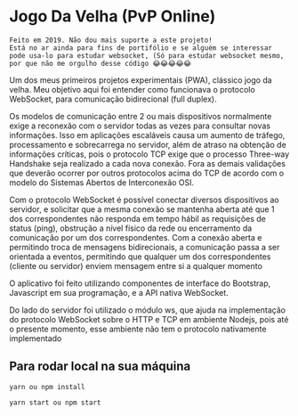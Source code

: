 # Jogo Da Velha (PvP Online)

```
Feito em 2019. Não dou mais suporte a este projeto!   
Está no ar ainda para fins de portifólio e se alguém se interessar pode usa-lo para estudar websocket, (Só para estudar websocket mesmo, por que não me orgulho desse código 😂😂😂😂😂
```


Um dos meus primeiros projetos experimentais (PWA), clássico jogo da velha. Meu objetivo aqui foi entender como funcionava o protocolo WebSocket, para comunicação bidirecional (full duplex).

Os modelos de comunicação entre 2 ou mais dispositivos normalmente exige a reconexão com o servidor todas as vezes para consultar novas informações. Isso em aplicações escaláveis causa um aumento de tráfego, processamento e sobrecarrega no servidor, além de atraso na obtenção de informações críticas, pois o protocolo TCP exige que o processo Three-way Handshake seja realizado a cada nova conexão. Fora as demais validações que deverão ocorrer por outros protocolos acima do TCP de acordo com o modelo do Sistemas Abertos de Interconexão OSI.

Com o protocolo WebSocket é possível conectar diversos dispositivos ao servidor, e solicitar que a mesma conexão se mantenha aberta até que 1 dos correspondentes não responda em tempo hábil as requisições de status (ping), obstrução a nível físico da rede ou encerramento da comunicação por um dos correspondentes. Com a conexão aberta e permitindo troca de mensagens bidirecionais, a comunicação passa a ser orientada a eventos, permitindo que qualquer um dos correspondentes (cliente ou servidor) enviem mensagem entre si a qualquer momento

O aplicativo foi feito utilizando componentes de interface do Bootstrap, Javascript em sua programação, e a API nativa WebSocket.

Do lado do servidor foi utilizado o módulo ws, que ajuda na implementação do protocolo WebSocket sobre o HTTP e TCP em ambiente Nodejs, pois até o presente momento, esse ambiente não tem o protocolo nativamente implementado

## Para rodar local na sua máquina

`yarn ou npm install`  

`yarn start ou npm start`
